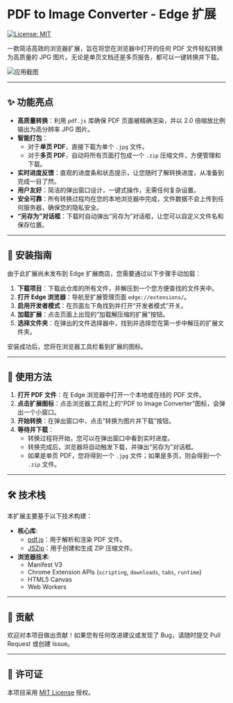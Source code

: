 # PDF to Image Converter - Edge 扩展

[![License: MIT](https://img.shields.io/badge/License-MIT-yellow.svg)](https://opensource.org/licenses/MIT)

一款简洁高效的浏览器扩展，旨在将您在浏览器中打开的任何 PDF 文件轻松转换为高质量的 JPG 图片。无论是单页文档还是多页报告，都可以一键转换并下载。

![应用截图](https://raw.githubusercontent.com/mankvis/PDF-to-Image-Converter-Edge-extension/main/screenshot/screenshot.png)

---

## ✨ 功能亮点

- **高质量转换**：利用 `pdf.js` 库确保 PDF 页面被精确渲染，并以 2.0 倍缩放比例输出为高分辨率 JPG 图片。
- **智能打包**：
  - 对于**单页 PDF**，直接下载为单个 `.jpg` 文件。
  - 对于**多页 PDF**，自动将所有页面打包成一个 `.zip` 压缩文件，方便管理和下载。
- **实时进度反馈**：直观的进度条和状态提示，让您随时了解转换进度，从准备到完成一目了然。
- **用户友好**：简洁的弹出窗口设计，一键式操作，无需任何复杂设置。
- **安全可靠**：所有转换过程均在您的本地浏览器中完成，文件数据不会上传到任何服务器，确保您的隐私安全。
- **“另存为”对话框**：下载时自动弹出“另存为”对话框，让您可以自定义文件名和保存位置。

---

## 🚀 安装指南

由于此扩展尚未发布到 Edge 扩展商店，您需要通过以下步骤手动加载：

1.  **下载项目**：下载此仓库的所有文件，并解压到一个您方便查找的文件夹中。
2.  **打开 Edge 浏览器**：导航至扩展管理页面 `edge://extensions/`。
3.  **启用开发者模式**：在页面左下角找到并打开“开发者模式”开关。
4.  **加载扩展**：点击页面上出现的“加载解压缩的扩展”按钮。
5.  **选择文件夹**：在弹出的文件选择器中，找到并选择您在第一步中解压的扩展文件夹。

安装成功后，您将在浏览器工具栏看到扩展的图标。

---

## 📖 使用方法

1.  **打开 PDF 文件**：在 Edge 浏览器中打开一个本地或在线的 PDF 文件。
2.  **点击扩展图标**：点击浏览器工具栏上的“PDF to Image Converter”图标，会弹出一个小窗口。
3.  **开始转换**：在弹出窗口中，点击“转换为图片并下载”按钮。
4.  **等待并下载**：
    - 转换过程将开始，您可以在弹出窗口中看到实时进度。
    - 转换完成后，浏览器将自动触发下载，并弹出“另存为”对话框。
    - 如果是单页 PDF，您将得到一个 `.jpg` 文件；如果是多页，则会得到一个 `.zip` 文件。

---

## 🛠️ 技术栈

本扩展主要基于以下技术构建：

-   **核心库**:
    -   [pdf.js](https://mozilla.github.io/pdf.js/)：用于解析和渲染 PDF 文件。
    -   [JSZip](https://stuk.github.io/jszip/)：用于创建和生成 ZIP 压缩文件。
-   **浏览器技术**:
    -   Manifest V3
    -   Chrome Extension APIs (`scripting`, `downloads`, `tabs`, `runtime`)
    -   HTML5 Canvas
    -   Web Workers

---

## 🤝 贡献

欢迎对本项目做出贡献！如果您有任何改进建议或发现了 Bug，请随时提交 Pull Request 或创建 Issue。

---

## 📄 许可证

本项目采用 [MIT License](https://opensource.org/licenses/MIT) 授权。